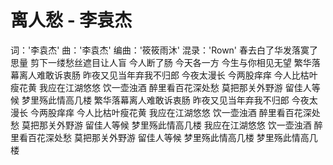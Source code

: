 离人愁 - 李袁杰<br>
===========
词：'李袁杰'
曲：'李袁杰'
编曲：'筱筱雨沐'
混录：'Rown'
春去白了华发落寞了思量
剪下一缕愁丝遮目让人盲
今人断了肠 今天各一方
今生与你相见无望
繁华落幕离人难敢诉衷肠
昨夜又见当年弃我不归郎
今夜太漫长 今两股痒痒
今人比枯叶瘦花黄
我应在江湖悠悠 饮一壶浊酒
醉里看百花深处愁
莫把那关外野游 留佳人等候
梦里殇此情高几楼
繁华落幕离人难敢诉衷肠
昨夜又见当年弃我不归郎
今夜太漫长 今两股痒痒
今人比枯叶瘦花黄
我应在江湖悠悠 饮一壶浊酒
醉里看百花深处愁
莫把那关外野游 留佳人等候
梦里殇此情高几楼
我应在江湖悠悠 饮一壶浊酒
醉里看百花深处愁
莫把那关外野游 留佳人等候
梦里殇此情高几楼
梦里殇此情高几楼
